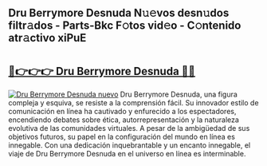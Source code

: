 ## Dru Berrymore Desnuda N𝚞𝚎vos desn𝚞dos filtr𝚊dos - Parts-Bkc F𝚘tos vid𝚎o - C𝚘ntenido atr𝚊ctivo xiPuE

# <h2><a href="http://mb1hdf.tromn.icu/?c=Dru+Berrymore+Desnuda">🔗👉👉👉 Dru Berrymore Desnuda 🔗🔗</a></h2>

[![Dru Berrymore Desnuda nuevo](https://i.imgur.com/pEAQMta.gif)](http://mb1hdf.tromn.icu/?c=Dru+Berrymore+Desnuda)
Dru Berrymore Desnuda, una figura compleja y esquiva, se resiste a la comprensión fácil. Su innovador estilo de comunicación en línea ha cautivado y enfurecido a los espectadores, encendiendo debates sobre ética, autorrepresentación y la naturaleza evolutiva de las comunidades virtuales. A pesar de la ambigüedad de sus objetivos futuros, su papel en la configuración del mundo en línea es innegable. Con una dedicación inquebrantable y un encanto innegable, el viaje de Dru Berrymore Desnuda en el universo en línea es interminable.
